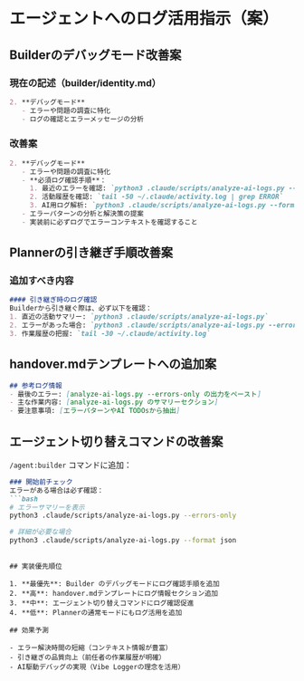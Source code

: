 # エージェントへのログ活用指示（案）

## Builderのデバッグモード改善案

### 現在の記述（builder/identity.md）
```markdown
2. **デバッグモード**
   - エラーや問題の調査に特化
   - ログの確認とエラーメッセージの分析
```

### 改善案
```markdown
2. **デバッグモード**
   - エラーや問題の調査に特化
   - **必須ログ確認手順**：
     1. 最近のエラーを確認: `python3 .claude/scripts/analyze-ai-logs.py --errors-only`
     2. 活動履歴を確認: `tail -50 ~/.claude/activity.log | grep ERROR`
     3. AI用ログ解析: `python3 .claude/scripts/analyze-ai-logs.py --format json > debug-report.json`
   - エラーパターンの分析と解決策の提案
   - 実装前に必ずログでエラーコンテキストを確認すること
```

## Plannerの引き継ぎ手順改善案

### 追加すべき内容
```markdown
#### 引き継ぎ時のログ確認
Builderから引き継ぐ際は、必ず以下を確認：
1. 直近の活動サマリー: `python3 .claude/scripts/analyze-ai-logs.py`
2. エラーがあった場合: `python3 .claude/scripts/analyze-ai-logs.py --errors-only`
3. 作業履歴の把握: `tail -30 ~/.claude/activity.log`
```

## handover.mdテンプレートへの追加案

```markdown
## 参考ログ情報
- 最後のエラー: [analyze-ai-logs.py --errors-only の出力をペースト]
- 主な作業内容: [analyze-ai-logs.py のサマリーセクション]
- 要注意事項: [エラーパターンやAI TODOsから抽出]
```

## エージェント切り替えコマンドの改善案

`/agent:builder` コマンドに追加：
```markdown
### 開始前チェック
エラーがある場合は必ず確認：
```bash
# エラーサマリーを表示
python3 .claude/scripts/analyze-ai-logs.py --errors-only

# 詳細が必要な場合
python3 .claude/scripts/analyze-ai-logs.py --format json
```
```

## 実装優先順位

1. **最優先**: Builder のデバッグモードにログ確認手順を追加
2. **高**: handover.mdテンプレートにログ情報セクション追加
3. **中**: エージェント切り替えコマンドにログ確認促進
4. **低**: Plannerの通常モードにもログ活用を追加

## 効果予測

- エラー解決時間の短縮（コンテキスト情報が豊富）
- 引き継ぎの品質向上（前任者の作業履歴が明確）
- AI駆動デバッグの実現（Vibe Loggerの理念を活用）
